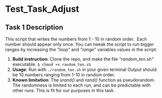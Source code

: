 # **Test_Task_Adjust**

## **Task 1 Description**  

This script that writes the numbers from 1 - 10 in random order.  Each number should appear only once.
You can tweak the script to run bigger ranges by increasing the _"loop"_ and _"range"_ variables values in the script.

1. **Build instruction**: Clone the repo, and make the file *"random_ten.sh"* executable. 
`$ chmod +x random_ten.sh` 
2. **Usage**: Run with `./random_ten.sh`  in your given terminal
Output should be 10 numbers ranging from 1-10 in random order.
3. **Known limitation**:
The _srand()_ and _rand()_ function as pseudorandom. The randomness is limited to each run, and can be predictable with other runs. This is fit for our purposes in this task.  
